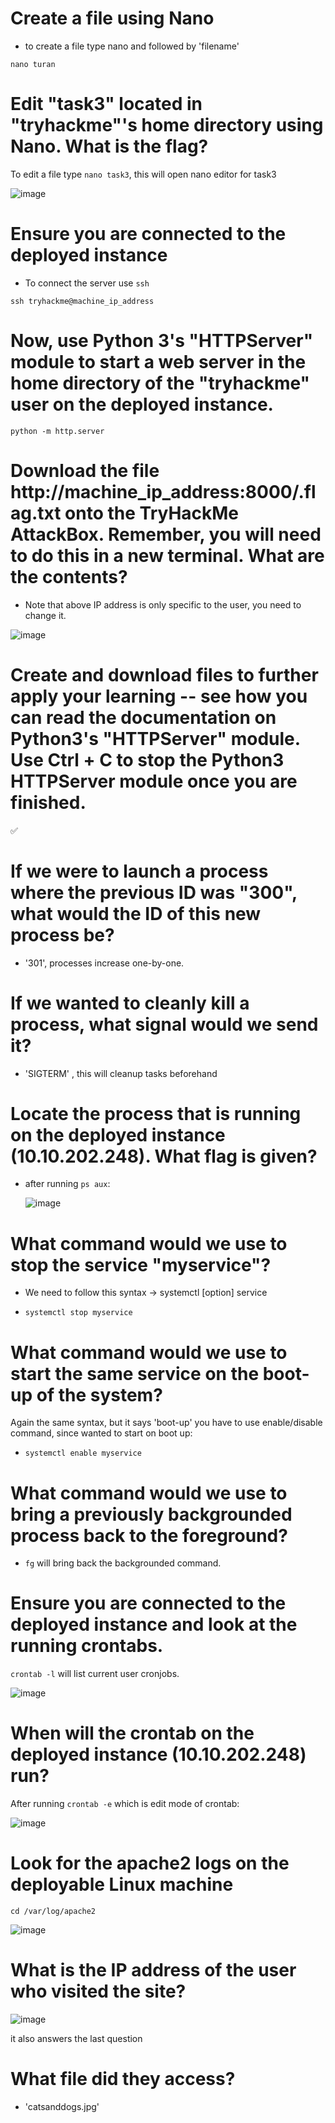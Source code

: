 # Create a file using Nano

- to create a file type nano and followed by 'filename' 

`nano turan`

# Edit "task3" located in "tryhackme"'s home directory using Nano. What is the flag?

To edit a file type `nano task3`, this will open nano editor for task3

![image](https://github.com/ShTuran/tryhackme-linux.fundamentals/assets/111232034/1d827519-bc1e-4d76-a307-307590e252ba)


# Ensure you are connected to the deployed instance 

- To connect the server use `ssh`

`ssh tryhackme@machine_ip_address` 

#  Now, use Python 3's "HTTPServer" module to start a web server in the home directory of the "tryhackme" user on the deployed instance.

`python -m http.server`

# Download the file http://machine_ip_address:8000/.flag.txt onto the TryHackMe AttackBox. Remember, you will need to do this in a new terminal. What are the contents?

- Note that above IP address is only specific to the user, you need to change it.

![image](https://github.com/ShTuran/tryhackme-linux.fundamentals/assets/111232034/598abeee-9df1-449c-924e-05ee9d91dbd7)


# Create and download files to further apply your learning -- see how you can read the documentation on Python3's "HTTPServer" module.  Use Ctrl + C to stop the Python3 HTTPServer module once you are finished.

✅

#  If we were to launch a process where the previous ID was "300", what would the ID of this new process be?

- '301', processes increase one-by-one.

#  If we wanted to cleanly kill a process, what signal would we send it?

- 'SIGTERM' , this will cleanup tasks beforehand

#  Locate the process that is running on the deployed instance (10.10.202.248). What flag is given?

- after running `ps aux`:

  ![image](https://github.com/ShTuran/tryhackme-linux.fundamentals/assets/111232034/e520b1ac-58e3-49bb-93f4-60fab98e4d81)


# What command would we use to stop the service "myservice"?

- We need to follow this syntax -> systemctl [option] service

-  `systemctl stop myservice`
 
# What command would we use to start the same service on the boot-up of the system?

Again the same syntax, but it says 'boot-up' you have to use enable/disable command, since wanted to start on boot up:

- `systemctl enable myservice`

# What command would we use to bring a previously backgrounded process back to the foreground?

- `fg` will bring back the backgrounded command.


# Ensure you are connected to the deployed instance and look at the running crontabs.

`crontab -l` will list current user cronjobs.

![image](https://github.com/ShTuran/tryhackme-linux.fundamentals/assets/111232034/a91229c3-2baf-4aee-a40f-1558eaa76329)


# When will the crontab on the deployed instance (10.10.202.248) run?

After running `crontab -e` which is edit mode of crontab:

![image](https://github.com/ShTuran/tryhackme-linux.fundamentals/assets/111232034/54c71879-a7f3-4153-9af5-d1b4434c5111)

  
# Look for the apache2 logs on the deployable Linux machine

`cd /var/log/apache2`

![image](https://github.com/ShTuran/tryhackme-linux.fundamentals/assets/111232034/e28c2000-2d48-4c4f-968f-ff334a02e509)

  
# What is the IP address of the user who visited the site?

 ![image](https://github.com/ShTuran/tryhackme-linux.fundamentals/assets/111232034/f16960a7-0a84-4f5c-b8fa-34271c167b8f)

it also answers the last question
 
# What file did they access?

- 'catsanddogs.jpg'
